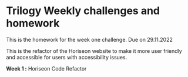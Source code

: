 # Trilogy Weekly challenges and homework

This is the homework for the week one challenge. Due on 29.11.2022

This is the refactor of the Horiseon website to make it more user friendly and accessible for users with accessibility issues. 

<b> Week 1 :</b> Horiseon Code Refactor